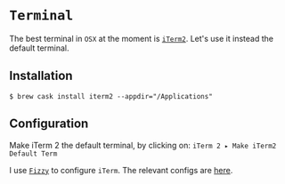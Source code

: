 # `Terminal`

The best terminal in `OSX` at the moment is [`iTerm2`](http://iterm2.com). Let's use it instead the default terminal.

## Installation

```ShellSession
$ brew cask install iterm2 --appdir="/Applications"
```

## Configuration

Make iTerm 2 the default terminal, by clicking on: `iTerm 2 ▸ Make iTerm2 Default Term`

I use [`Fizzy`](https://github.com/alem0lars/fizzy) to configure `iTerm`.
The relevant configs are [here](https://github.com/alem0lars/configs/tree/master/iterm).
